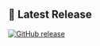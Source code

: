 ## 🚀 Latest Release

[![GitHub release](https://img.shields.io/github/v/release/Silver-Lamp/quicksites-v2)](https://github.com/Silver-Lamp/quicksites-v2/releases)
